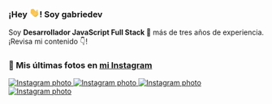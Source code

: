 <h3>¡Hey <img src="https://raw.githubusercontent.com/ABSphreak/ABSphreak/master/gifs/Hi.gif" width="20px" decondig="async">! Soy gabriedev</h3>

<p>Soy <strong>Desarrollador JavaScript Full Stack 🚀</strong> más de tres años de experiencia.<br />¡Revisa mi contenido 👇!</p>

### 📸 Mis últimas fotos en [mi Instagram](https://instagram.com/gabrie.dev)


<a href='https://instagram.com/p/C1UpuSGLQiG' target='_blank'>
  <img width='20%' src='https://instagram.fkiv3-1.fna.fbcdn.net/v/t51.2885-15/412513918_1325803934584302_4400498733289087214_n.jpg?stp=dst-jpg_e15&_nc_ht=instagram.fkiv3-1.fna.fbcdn.net&_nc_cat=106&_nc_ohc=S1W5oFZAqp0AX9ozqt5&edm=APU89FABAAAA&ccb=7-5&oh=00_AfA6TyC2YNKMy7QIlsJj9bj9us0jZp0sK8yhBf_pyhQ12Q&oe=6599B7C0&_nc_sid=bc0c2c' alt='Instagram photo' />
</a>
<a href='https://instagram.com/p/CzMY3lzxgmx' target='_blank'>
  <img width='20%' src='https://instagram.fkiv3-1.fna.fbcdn.net/v/t51.2885-15/398916226_819142863293745_2426123683154743297_n.webp?stp=dst-jpg_e35&_nc_ht=instagram.fkiv3-1.fna.fbcdn.net&_nc_cat=109&_nc_ohc=OEDX6oy_ffQAX_x2mah&edm=APU89FABAAAA&ccb=7-5&oh=00_AfDfsHeKrxRVEYkiEZQihNsRUNoB2o_jXrPD46NtrspV4A&oe=659A46E9&_nc_sid=bc0c2c' alt='Instagram photo' />
</a>
<a href='https://instagram.com/p/CygbQv4uqxM' target='_blank'>
  <img width='20%' src='https://instagram.fkiv3-1.fna.fbcdn.net/v/t51.2885-15/391525959_236593062741789_5868561716480810596_n.webp?stp=dst-jpg_e35&_nc_ht=instagram.fkiv3-1.fna.fbcdn.net&_nc_cat=109&_nc_ohc=Q89xAqWchQkAX8HQBI2&edm=APU89FABAAAA&ccb=7-5&oh=00_AfDgOZZYAEkuvIDiPyYB1BxDDIugXEGKjX7EUYd9yvnjVw&oe=659A53A5&_nc_sid=bc0c2c' alt='Instagram photo' />
</a>
<a href='https://instagram.com/p/CxTmOF6vN8M' target='_blank'>
  <img width='20%' src='https://instagram.fkiv3-1.fna.fbcdn.net/v/t51.2885-15/378565944_323878180141713_8920720304536029091_n.jpg?stp=dst-jpg_e15&_nc_ht=instagram.fkiv3-1.fna.fbcdn.net&_nc_cat=109&_nc_ohc=BnZpCd_CnRcAX88X_ZV&edm=APU89FABAAAA&ccb=7-5&oh=00_AfC6P6nUjW3vMk72BMGxlSo9pOPC9269oq8lkmdRybraRw&oe=659945D8&_nc_sid=bc0c2c' alt='Instagram photo' />
</a>
